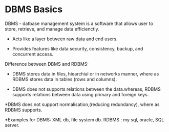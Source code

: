 # DBMS Basics
DBMS - datbase management system is a software that allows user to store, retrieve, and manage data efficienctly.

* Acts like a layer between raw data and end users.

* Provides features like data security, consistency, backup, and concurrent access.

Difference between DBMS  and RDBMS:

* DBMS stores data in files, hiearchial or in networks manner, where as RDBMS stores data in tables (rows and columns).

* DBMS does not supports relations between the data.whereas, RDBMS supports relations between data using primary and foreign keys.


*DBMS does not support normalisation,(reducing redundancy), where as RDBMS supports.


*Examples for DBMS: XML db, file system db. RDBMS : my sql, oracle, SQL server.
